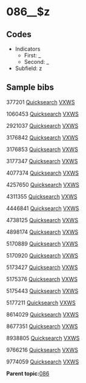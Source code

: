 # 086\_\_$z

## Codes

-   Indicators
    -   First: \_
    -   Second: \_
-   Subfield: z

## Sample bibs

377201 [Quicksearch](https://search.library.yale.edu/catalog/377201) [VXWS](http://prodorbis.library.yale.edu:7014/vxws/GetHoldingsService?bibId=377201)

1060453 [Quicksearch](https://search.library.yale.edu/catalog/1060453) [VXWS](http://prodorbis.library.yale.edu:7014/vxws/GetHoldingsService?bibId=1060453)

2921037 [Quicksearch](https://search.library.yale.edu/catalog/2921037) [VXWS](http://prodorbis.library.yale.edu:7014/vxws/GetHoldingsService?bibId=2921037)

3176842 [Quicksearch](https://search.library.yale.edu/catalog/3176842) [VXWS](http://prodorbis.library.yale.edu:7014/vxws/GetHoldingsService?bibId=3176842)

3176853 [Quicksearch](https://search.library.yale.edu/catalog/3176853) [VXWS](http://prodorbis.library.yale.edu:7014/vxws/GetHoldingsService?bibId=3176853)

3177347 [Quicksearch](https://search.library.yale.edu/catalog/3177347) [VXWS](http://prodorbis.library.yale.edu:7014/vxws/GetHoldingsService?bibId=3177347)

4077374 [Quicksearch](https://search.library.yale.edu/catalog/4077374) [VXWS](http://prodorbis.library.yale.edu:7014/vxws/GetHoldingsService?bibId=4077374)

4257650 [Quicksearch](https://search.library.yale.edu/catalog/4257650) [VXWS](http://prodorbis.library.yale.edu:7014/vxws/GetHoldingsService?bibId=4257650)

4311355 [Quicksearch](https://search.library.yale.edu/catalog/4311355) [VXWS](http://prodorbis.library.yale.edu:7014/vxws/GetHoldingsService?bibId=4311355)

4446841 [Quicksearch](https://search.library.yale.edu/catalog/4446841) [VXWS](http://prodorbis.library.yale.edu:7014/vxws/GetHoldingsService?bibId=4446841)

4738125 [Quicksearch](https://search.library.yale.edu/catalog/4738125) [VXWS](http://prodorbis.library.yale.edu:7014/vxws/GetHoldingsService?bibId=4738125)

4898174 [Quicksearch](https://search.library.yale.edu/catalog/4898174) [VXWS](http://prodorbis.library.yale.edu:7014/vxws/GetHoldingsService?bibId=4898174)

5170889 [Quicksearch](https://search.library.yale.edu/catalog/5170889) [VXWS](http://prodorbis.library.yale.edu:7014/vxws/GetHoldingsService?bibId=5170889)

5170920 [Quicksearch](https://search.library.yale.edu/catalog/5170920) [VXWS](http://prodorbis.library.yale.edu:7014/vxws/GetHoldingsService?bibId=5170920)

5173427 [Quicksearch](https://search.library.yale.edu/catalog/5173427) [VXWS](http://prodorbis.library.yale.edu:7014/vxws/GetHoldingsService?bibId=5173427)

5175376 [Quicksearch](https://search.library.yale.edu/catalog/5175376) [VXWS](http://prodorbis.library.yale.edu:7014/vxws/GetHoldingsService?bibId=5175376)

5175443 [Quicksearch](https://search.library.yale.edu/catalog/5175443) [VXWS](http://prodorbis.library.yale.edu:7014/vxws/GetHoldingsService?bibId=5175443)

5177211 [Quicksearch](https://search.library.yale.edu/catalog/5177211) [VXWS](http://prodorbis.library.yale.edu:7014/vxws/GetHoldingsService?bibId=5177211)

8614029 [Quicksearch](https://search.library.yale.edu/catalog/8614029) [VXWS](http://prodorbis.library.yale.edu:7014/vxws/GetHoldingsService?bibId=8614029)

8677351 [Quicksearch](https://search.library.yale.edu/catalog/8677351) [VXWS](http://prodorbis.library.yale.edu:7014/vxws/GetHoldingsService?bibId=8677351)

8938805 [Quicksearch](https://search.library.yale.edu/catalog/8938805) [VXWS](http://prodorbis.library.yale.edu:7014/vxws/GetHoldingsService?bibId=8938805)

9766216 [Quicksearch](https://search.library.yale.edu/catalog/9766216) [VXWS](http://prodorbis.library.yale.edu:7014/vxws/GetHoldingsService?bibId=9766216)

9774059 [Quicksearch](https://search.library.yale.edu/catalog/9774059) [VXWS](http://prodorbis.library.yale.edu:7014/vxws/GetHoldingsService?bibId=9774059)

**Parent topic:**[086](../../tags/086/086.md)

